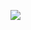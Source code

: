 ![](https://user-images.githubusercontent.com/74038190/212284158-e840e285-664b-44d7-b79b-e264b5e54825.gif)
